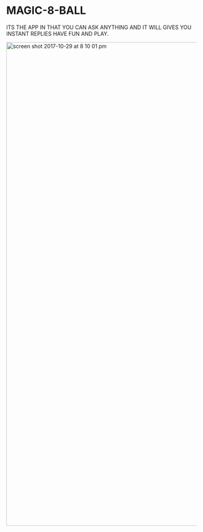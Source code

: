 # MAGIC-8-BALL

ITS THE APP IN THAT YOU CAN ASK ANYTHING AND IT WILL GIVES YOU INSTANT REPLIES HAVE FUN AND PLAY.


<img width="1280" alt="screen shot 2017-10-29 at 8 10 01 pm" src="https://user-images.githubusercontent.com/22308806/32150317-d906728e-bce7-11e7-982a-c052538cfe41.png">
